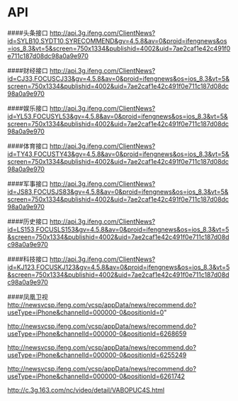 # API

####头条接口
http://api.3g.ifeng.com/ClientNews?id=SYLB10,SYDT10,SYRECOMMEND&gv=4.5.8&av=0&proid=ifengnews&os=ios_8.3&vt=5&screen=750x1334&publishid=4002&uid=7ae2caf1e42c491f0e711c187d08dc98a0a9e970

####财经接口
http://api.3g.ifeng.com/ClientNews?id=CJ33,FOCUSCJ33&gv=4.5.8&av=0&proid=ifengnews&os=ios_8.3&vt=5&screen=750x1334&publishid=4002&uid=7ae2caf1e42c491f0e711c187d08dc98a0a9e970

####娱乐接口
http://api.3g.ifeng.com/ClientNews?id=YL53,FOCUSYL53&gv=4.5.8&av=0&proid=ifengnews&os=ios_8.3&vt=5&screen=750x1334&publishid=4002&uid=7ae2caf1e42c491f0e711c187d08dc98a0a9e970

####体育接口
http://api.3g.ifeng.com/ClientNews?id=TY43,FOCUSTY43&gv=4.5.8&av=0&proid=ifengnews&os=ios_8.3&vt=5&screen=750x1334&publishid=4002&uid=7ae2caf1e42c491f0e711c187d08dc98a0a9e970

####军事接口
http://api.3g.ifeng.com/ClientNews?id=JS83,FOCUSJS83&gv=4.5.8&av=0&proid=ifengnews&os=ios_8.3&vt=5&screen=750x1334&publishid=4002&uid=7ae2caf1e42c491f0e711c187d08dc98a0a9e970

####历史接口
http://api.3g.ifeng.com/ClientNews?id=LS153,FOCUSLS153&gv=4.5.8&av=0&proid=ifengnews&os=ios_8.3&vt=5&screen=750x1334&publishid=4002&uid=7ae2caf1e42c491f0e711c187d08dc98a0a9e970

####科技接口
http://api.3g.ifeng.com/ClientNews?id=KJ123,FOCUSKJ123&gv=4.5.8&av=0&proid=ifengnews&os=ios_8.3&vt=5&screen=750x1334&publishid=4002&uid=7ae2caf1e42c491f0e711c187d08dc98a0a9e970

####凤凰卫视
http://newsvcsp.ifeng.com/vcsp/appData/news/recommend.do?useType=iPhone&channelId=000000-0&positionId=0"

http://newsvcsp.ifeng.com/vcsp/appData/news/recommend.do?useType=iPhone&channelId=000000-0&positionId=6268659

http://newsvcsp.ifeng.com/vcsp/appData/news/recommend.do?useType=iPhone&channelId=000000-0&positionId=6255249

http://newsvcsp.ifeng.com/vcsp/appData/news/recommend.do?useType=iPhone&channelId=000000-0&positionId=6261742

http://c.3g.163.com/nc/video/detail/VABOPUC4S.html



